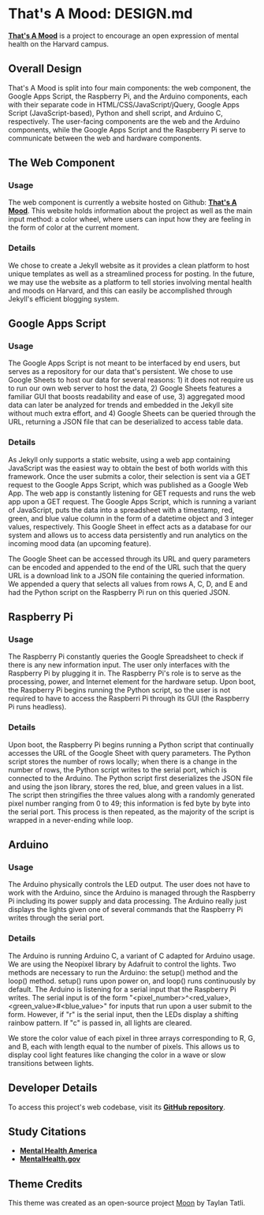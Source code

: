 # That's A Mood: DESIGN.md

**[That's A Mood](https://annawang7.github.io/cs50-final-proj)** is a project to encourage an open expression of mental health on the Harvard campus. 

## Overall Design
That's A Mood is split into four main components: the web component, the Google Apps Script, the Raspberry Pi, and the Arduino components, each with their separate code in HTML/CSS/JavaScript/jQuery, Google Apps Script (JavaScript-based), Python and shell script, and Arduino C, respectively. The user-facing components are the web and the Arduino components, while the Google Apps Script and the Raspberry Pi serve to communicate between the web and hardware components.

## The Web Component
  ### Usage
The web component is currently a website hosted on Github: **[That's A Mood](https://annawang7.github.io/cs50-final-proj)**. This website holds information about the project as well as the main input method: a color wheel, where users can input how they are feeling in the form of color at the current moment.

  ### Details
We chose to create a Jekyll website as it provides a clean platform to host unique templates as well as a streamlined process for posting. In the future, we may use the website as a platform to tell stories involving mental health and moods on Harvard, and this can easily be accomplished through Jekyll's efficient blogging system.

## Google Apps Script
  ### Usage
The Google Apps Script is not meant to be interfaced by end users, but serves as a repository for our data that's persistent. We chose to use Google Sheets to host our data for several reasons: 1) it does not require us to run our own web server to host the data, 2) Google Sheets features a familiar GUI that boosts readability and ease of use, 3) aggregated mood data can later be analyzed for trends and embedded in the Jekyll site without much extra effort, and 4) Google Sheets can be queried through the URL, returning a JSON file that can be deserialized to access table data.
  
  ### Details
As Jekyll only supports a static website, using a web app containing JavaScript was the easiest way to obtain the best of both worlds with this framework. Once the user submits a color, their selection is sent via a GET request to the Google Apps Script, which was published as a Google Web App. The web app is constantly listening for GET requests and runs the web app upon a GET request. The Google Apps Script, which is running a variant of JavaScript, puts the data into a spreadsheet with a timestamp, red, green, and blue value column in the form of a datetime object and 3 integer values, respectively. This Google Sheet in effect acts as a database for our system and allows us to access data persistently and run analytics on the incoming mood data (an upcoming feature).

The Google Sheet can be accessed through its URL and query parameters can be encoded and appended to the end of the URL such that the query URL is a download link to a JSON file containing the queried information. We appended a query that selects all values from rows A, C, D, and E and had the Python script on the Raspberry Pi run on this queried JSON.

## Raspberry Pi
  ### Usage
The Raspberry Pi constantly queries the Google Spreadsheet to check if there is any new information input. The user only interfaces with the Raspberry Pi by plugging it in. The Raspberry Pi's role is to serve as the processing, power, and Internet element for the hardware setup. Upon boot, the Raspberry Pi begins running the Python script, so the user is not required to have to access the Raspberri Pi through its GUI (the Raspberry Pi runs headless).

  ### Details
Upon boot, the Raspberry Pi begins running a Python script that continually accesses the URL of the Google Sheet with query parameters. The Python script stores the number of rows locally; when there is a change in the number of rows, the Python script writes to the serial port, which is connected to the Arduino. The Python script first deserializes the JSON file and using the json library, stores the red, blue, and green values in a list. The script then stringifies the three values along with a randomly generated pixel number ranging from 0 to 49; this information is fed byte by byte into the serial port. This process is then repeated, as the majority of the script is wrapped in a never-ending while loop.

## Arduino
  ### Usage
The Arduino physically controls the LED output. The user does not have to work with the Arduino, since the Arduino is managed through the Raspberry Pi including its power supply and data processing. The Arduino really just displays the lights given one of several commands that the Raspberry Pi writes through the serial port.

  ### Details
The Arduino is running Arduino C, a variant of C adapted for Arduino usage. We are using the Neopixel library by Adafruit to control the lights. Two methods are necessary to run the Arduino: the setup() method and the loop() method. setup() runs upon power on, and loop() runs continuously by default. The Arduino is listening for a serial input that the Raspberry Pi writes. The serial input is of the form "<pixel_number>^<red_value>,<green_value>#<blue_value>" for inputs that run upon a user submit to the form. However, if "r" is the serial input, then the LEDs display a shifting rainbow pattern. If "c" is passed in, all lights are cleared.

We store the color value of each pixel in three arrays corresponding to R, G, and  B, each with length equal to the number of pixels. This allows us to display cool light features like changing the color in a wave or slow transitions between lights.

## Developer Details
To access this project's web codebase, visit its **[GitHub repository](https://github.com/annawang7/cs50-final-proj)**.

## Study Citations
* **[Mental Health America](https://www.mha-em.org/advocacy/12-media/132-mental-health-treatment-and-stigma-statistics.html)** 
* **[MentalHealth.gov](https://www.mentalhealth.gov/basics/what-is-mental-health)**

## Theme Credits
This theme was created as an open-source project [Moon](https://taylantatli.github.io/Moon) by Taylan Tatli. 